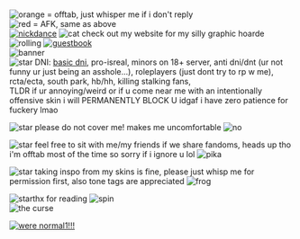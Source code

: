 <br>![orange](https://pixelsafari.neocities.org/favicon/nature/star/moon16.gif) = offtab, just whisper me if i don't reply
<br>![red](https://64.media.tumblr.com/5bb4b514631392d52b40b985b01cd343/daae8d5ea63d3327-97/s75x75_c1/ddf016fabba8424d54f62338ffc7d2f420992da1.gifv) = AFK, same as above
<br> <a href="https://tboydin.neocities.org/">![nickdance](https://64.media.tumblr.com/c1278b3696e1d5dc70f101afd235992f/19a8f7934d4ff7d4-9b/s100x200/8adb690007613ddecc6fa9971850890c9fa3537f.gifv)</a> ![cat](https://64.media.tumblr.com/6e8b1d175db52a0cf208287157c92c28/1b5672df535286b8-cd/s75x75_c1/50914a1b408463a0a449d2c0b52f74cfb0d62228.gifv) check out my website for my silly graphic hoarde  ![rolling](https://enchantments.carrd.co/assets/images/gallery19/b73cd2b3.gif?v=c1e97d5d) <a href="https://tboydin.123guestbook.com/">![guestbook](https://64.media.tumblr.com/1eeca03781c191eb40cc2e253895365b/3c57f20ea78610c0-b4/s250x400/c6037a756f0b0a7795c996fc966c050fead76233.gifv)</a> 
<br>
![banner](https://pixelsafari.neocities.org/dividers/more/cat4.png) 
<br>![star](https://gifcity.carrd.co/assets/images/gallery06/c1e3da3a.gif?v=ef10e8f3) DNI: <a href="https://dnicriteria.carrd.co">basic dni</a>, pro-isreal, minors on 18+ server, anti dni/dnt (ur not funny ur just being an asshole...), roleplayers (just dont try to rp w me), rcta/ecta, south park, hb/hh, killing stalking fans,
<br>TLDR if ur annoying/weird or if u come near me with an intentionally offensive skin i will PERMANENTLY BLOCK U idgaf i have zero patience for fuckery lmao

![star](https://gifcity.carrd.co/assets/images/gallery06/c1e3da3a.gif?v=ef10e8f3) please do not cover me! makes me uncomfortable ![no](https://i.imgur.com/kmjDHEn.gif)

![star](https://gifcity.carrd.co/assets/images/gallery06/c1e3da3a.gif?v=ef10e8f3) feel free to sit with me/my friends if we share fandoms, heads up tho i'm offtab most of the time so sorry if i ignore u lol ![pika](https://64.media.tumblr.com/072f44525adec799aedfd20091215563/0d58f11cb289c71f-73/s75x75_c1/8e339e3ab0e35c1aaa3f6d67001eebf7de9ed2a4.gifv) 

![star](https://gifcity.carrd.co/assets/images/gallery06/c1e3da3a.gif?v=ef10e8f3) taking inspo from my skins is fine, please just whisp me for permission first, also tone tags are appreciated ![frog](https://pixelsafari.neocities.org/favicon/animals/amphibian/frog.gif)


![star](https://gifcity.carrd.co/assets/images/gallery06/c1e3da3a.gif?v=ef10e8f3)thx for reading ![spin](https://gifcity.carrd.co/assets/images/gallery97/0b9023af.gif?v=ef10e8f3)
<br>![the curse](https://64.media.tumblr.com/a45f54486f55cfcf7ed9a81d1f392624/bf7ac84fc7adc8b2-9a/s500x750/c061b7e63aa98d4995ef52428a7b11aeb9adb9cf.pnj)

<a href="https://www.youtube.com/watch?v=CgofJGvznGs">![were normal1!!!](https://64.media.tumblr.com/216e10672c517d2cd487843feceb46f3/c7df493daeed0362-31/s640x960/7775171faddaed2d09c4511db4b5e0496ad71f56.jpg)</a>

